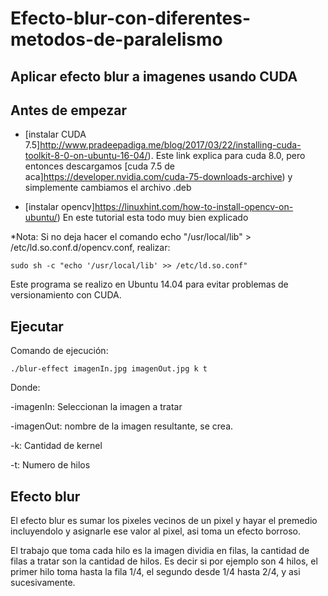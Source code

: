 # Efecto-blur-con-diferentes-metodos-de-paralelismo
## Aplicar efecto blur a imagenes usando CUDA

## Antes de empezar
*  [instalar CUDA 7.5]http://www.pradeepadiga.me/blog/2017/03/22/installing-cuda-toolkit-8-0-on-ubuntu-16-04/). Este link explica para cuda 8.0, pero entonces descargamos [cuda 7.5 de aca]https://developer.nvidia.com/cuda-75-downloads-archive) y simplemente cambiamos el archivo .deb

* [instalar opencv]https://linuxhint.com/how-to-install-opencv-on-ubuntu/) En este tutorial esta todo muy bien explicado


*Nota: Si no deja hacer el comando echo "/usr/local/lib" > /etc/ld.so.conf.d/opencv.conf, realizar:
```
sudo sh -c "echo '/usr/local/lib' >> /etc/ld.so.conf"
```


Este programa se realizo en Ubuntu 14.04 para evitar problemas de versionamiento con CUDA.

## Ejecutar
Comando de ejecución:


```
./blur-effect imagenIn.jpg imagenOut.jpg k t
```
Donde:


-imagenIn: Seleccionan la imagen a tratar


-imagenOut: nombre de la imagen resultante, se crea.


-k: Cantidad de kernel


-t: Numero de hilos




## Efecto blur 

El efecto blur es sumar los pixeles vecinos de un pixel y hayar el premedio incluyendolo y asignarle ese valor al pixel, asi toma un efecto borroso.

El trabajo que toma cada hilo es la imagen dividia en filas, la cantidad de filas a tratar son la cantidad de hilos. Es decir si por ejemplo son 4 hilos, el primer hilo toma hasta la fila 1/4, el segundo desde 1/4 hasta 2/4, y asi sucesivamente.
